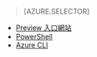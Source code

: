> [AZURE.SELECTOR]
- [Preview 入口網站](virtual-networks-static-private-ip-arm-pportal.md)
- [PowerShell](virtual-networks-static-private-ip-arm-ps.md)
- [Azure CLI](virtual-networks-static-private-ip-arm-cli.md)

